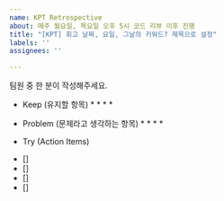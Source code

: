```yaml
---
name: KPT Retrospective
about: 매주 월요일, 목요일 오후 5시 코드 리뷰 이후 진행
title: "[KPT] 회고 날짜, 요일, 그날의 키워드? 제목으로 설정"
labels: ''
assignees: ''

---
```


팀원 중 한 분이 작성해주세요.

* Keep (유지할 항목)
  *
  *
  *
  *

* Problem (문제라고 생각하는 항목)
  *
  *
  *
  *

* Try (Action Items)
- [] 
- [] 
- [] 
- []
